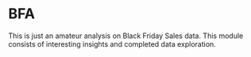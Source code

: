 # BFA
This is just an amateur analysis on Black Friday Sales data. This module consists of interesting insights and completed data exploration.

